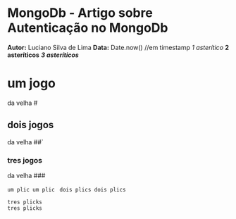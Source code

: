# MongoDb - Artigo sobre Autenticação no MongoDb
**Autor:** Luciano Silva de Lima
**Data:** Date.now() //em timestamp
*1 asterítico*
**2 asteríticos**
***3 asteríticos***

# um jogo 
da velha #
## dois jogos 
da velha ##`
### tres jogos 
da velha ###


`um plic
um plic
`
``
dois plics
dois plics
``
```
tres plicks
tres plicks
```
